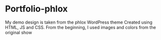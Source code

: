# Portfolio-phlox
My demo design is taken from the phlox WordPress theme Created using HTML, JS and CSS. From the beginning, I used images and colors from the original show
